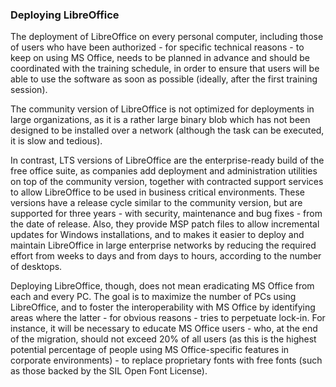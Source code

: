 ### Deploying LibreOffice

The deployment of LibreOffice on every personal computer, including those of users who have been authorized - for specific technical reasons - to keep on using MS Office, needs to be planned in advance and should be coordinated with the training schedule, in order to ensure that users will be able to use the software as soon as possible \(ideally, after the first training session\).

The community version of LibreOffice is not optimized for deployments in large organizations, as it is a rather large binary blob which has not been designed to be installed over a network \(although the task can be executed, it is slow and tedious\).

In contrast, LTS versions of LibreOffice are the enterprise-ready build of the free office suite, as companies add deployment and administration utilities on top of the community version, together with contracted support services to allow LibreOffice to be used in business critical environments. These versions have a release cycle similar to the community version, but are supported for three years - with security, maintenance and bug fixes - from the date of release. Also, they provide MSP patch files to allow incremental updates for Windows installations, and to makes it easier to deploy and maintain LibreOffice in large enterprise networks by reducing the required effort from weeks to days and from days to hours, according to the number of desktops.

Deploying LibreOffice, though, does not mean eradicating MS Office from each and every PC. The goal is to maximize the number of PCs using LibreOffice, and to foster the interoperability with MS Office by identifying areas where the latter - for obvious reasons - tries to perpetuate lock-in. For instance, it will be necessary to educate MS Office users - who, at the end of the migration, should not exceed 20% of all users \(as this is the highest potential percentage of people using MS Office-specific features in corporate environments\) - to replace proprietary fonts with free fonts \(such as those backed by the SIL Open Font License\).

